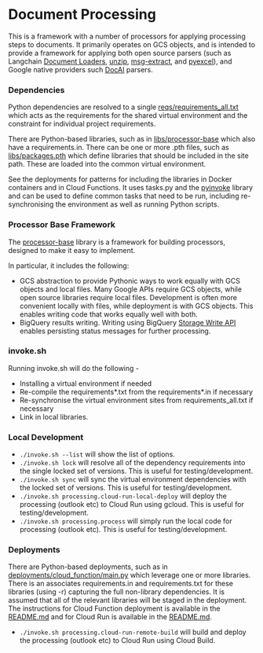 # Document Processing

This is a framework with a number of processors for applying processing steps to documents. It primarily operates on GCS objects, and is intended to provide a framework for applying both open source parsers (such as Langchain [Document Loaders](https://python.langchain.com/v0.1/docs/modules/data_connection/document_loaders/), [unzip](https://docs.python.org/3/library/zipfile.html), [msg-extract](https://pypi.org/project/extract-msg/), and [pyexcel](https://pypi.org/project/pyexcel/)), and Google native providers such [DocAI](https://cloud.google.com/document-ai/docs/overview) parsers.

### Dependencies

Python dependencies are resolved to a single [reqs/requirements_all.txt](reqs/requirements_all.txt) which acts as the requirements for the shared virtual environment and the constraint for individual project requirements.

There are Python-based libraries, such as in [libs/processor-base](libs/processor-base) which also have a requirements.in. There can be one or more .pth files, such as [libs/packages.pth](libs/packages.pth) which define libraries that should be included in the site path. These are loaded into the common virtual environment.

See the deployments for patterns for including the libraries in Docker containers and in Cloud Functions.
It uses tasks.py and the [pyinvoke](https://www.pyinvoke.org/) library and can be used to define common tasks that need to be run, including re-synchronising the environment as well as running Python scripts.

### Processor Base Framework

The [processor-base](libs/processor-base/README.md) library is a framework for building processors, designed to make it easy to implement.

In particular, it includes the following:

- GCS abstraction to provide Pythonic ways to work equally with GCS objects and local files. Many Google APIs require GCS objects, while open source libraries require local files. Development is often more convenient locally with files, while deployment is with GCS objects. This enables writing code that works equally well with both.
- BigQuery results writing. Writing using BigQuery [Storage Write API](https://cloud.google.com/bigquery/docs/write-api) enables persisting status messages for further processing.

### invoke.sh

Running invoke.sh will do the following -

- Installing a virtual environment if needed
- Re-compile the requirements*.txt from the requirements*.in if necessary
- Re-synchronise the virtual environment sites from requirements_all.txt if necessary
- Link in local libraries.

### Local Development

- `./invoke.sh --list` will show the list of options.
- `./invoke.sh lock` will resolve all of the dependency requirements into the single locked set of versions. This is useful for testing/development.
- `./invoke.sh sync` will sync the virtual environment dependencies with the locked set of versions. This is useful for testing/development.
- `./invoke.sh processing.cloud-run-local-deploy` will deploy the processing (outlook etc) to Cloud Run using gcloud. This is useful for testing/development.
- `./invoke.sh processing.process` will simply run the local code for processing (outlook etc). This is useful for testing/development.

### Deployments

There are Python-based deployments, such as in [deployments/cloud_function/main.py](deployments/cloud_function/main.py) which leverage one or more libraries. There is an associates requirements.in and requirements.txt for these libraries (using -r) capturing the full non-library dependencies. It is assumed that all of the relevant libraries will be staged in the deployment.
The instructions for Cloud Function deployment is available in the [README.md](deployments/cloud_function/README.md) and for Cloud Run is available in the [README.md](deployments/cloud_run/README.md).

- `./invoke.sh processing.cloud-run-remote-build` will build and deploy the processing (outlook etc) to Cloud Run using Cloud Build.
